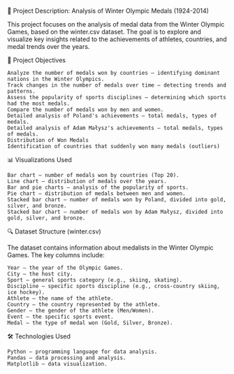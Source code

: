 📌 Project Description: Analysis of Winter Olympic Medals (1924-2014)

This project focuses on the analysis of medal data from the Winter Olympic Games, based on the winter.csv dataset. The goal is to explore and visualize key insights related to the achievements of athletes, countries, and medal trends over the years.

🎯 Project Objectives

    Analyze the number of medals won by countries – identifying dominant nations in the Winter Olympics.
    Track changes in the number of medals over time – detecting trends and patterns.
    Assess the popularity of sports disciplines – determining which sports had the most medals.
    Compare the number of medals won by men and women.
    Detailed analysis of Poland's achievements – total medals, types of medals.
    Detailed analysis of Adam Małysz's achievements – total medals, types of medals.
    Distribution of Won Medals
    Identification of countries that suddenly won many medals (outliers)
    
📊 Visualizations Used

    Bar chart – number of medals won by countries (Top 20).
    Line chart – distribution of medals over the years.
    Bar and pie charts – analysis of the popularity of sports.
    Pie chart – distribution of medals between men and women.
    Stacked bar chart – number of medals won by Poland, divided into gold, silver, and bronze.
    Stacked bar chart – number of medals won by Adam Małysz, divided into gold, silver, and bronze.
  

🔍 Dataset Structure (winter.csv)

The dataset contains information about medalists in the Winter Olympic Games. The key columns include:

    Year – the year of the Olympic Games.
    City – the host city.
    Sport – general sports category (e.g., skiing, skating).
    Discipline – specific sports discipline (e.g., cross-country skiing, ice hockey).
    Athlete – the name of the athlete.
    Country – the country represented by the athlete.
    Gender – the gender of the athlete (Men/Women).
    Event – the specific sports event.
    Medal – the type of medal won (Gold, Silver, Bronze).

🛠 Technologies Used

    Python – programming language for data analysis.
    Pandas – data processing and analysis.
    Matplotlib – data visualization.
